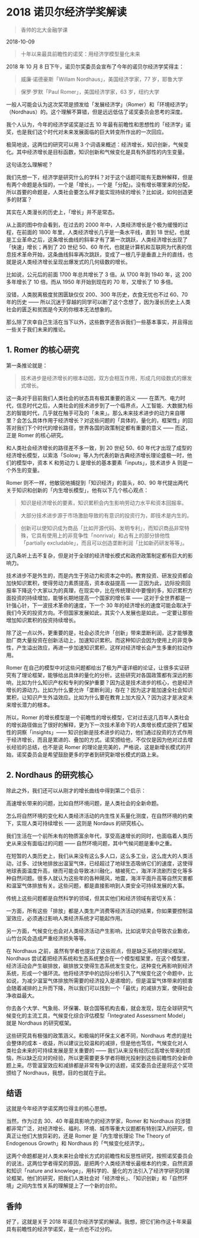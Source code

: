 # 2018 诺贝尔经济学奖解读

> 香帅的北大金融学课

2018-10-09


> 十年以来最具前瞻性的诺奖：用经济学模型量化未来

2018 年 10 月 8 日下午，诺贝尔奖委员会宣布了今年的诺贝尔经济学奖得主：

> 威廉·诺德豪斯「Willam Nordhaus」，美国经济学家，77 岁，耶鲁大学

> 保罗·罗默「Paul Romer」，美国经济学家，63 岁，纽约大学

一般人可能会认为这次奖项是颁发给「发展经济学」（Romer）和「环境经济学」（Nordhaus）的。这个理解不算错，但是远远低估了诺奖委员会思考的深度。

我个人认为，今年的经济学诺奖是过去 10 年最有前瞻性和思想性的「经济学」诺奖，也是我们这个时代对未来发展面临的巨大转变所作出的一次回应。

极简地说，这两位的研究可以用 3 个词语来概述：经济增长，知识创新，气候变化。其中经济增长是目标函数，知识创新和气候变化是具有外部性的内生变量。

这句话怎么理解呢？

我们先想一下，经济学是研究什么的学科？对于这个话题可能有无数种解释，但是有两个命题是永恒的，一个是「增长」，一个是「分配」。没有增长哪里来的分配，所以首要的命题是，人类社会要怎么样才能实现持续的增长？比如说，如何创造更多的财富？

其实在人类漫长的历史上，「增长」并不是常态。

从上面的图中你会看到，在过去的 2000 年中，人类经济增长是个极为缓慢的过程，在前面的 1800 年里，人类经济增长几乎是一条水平线，直到 18 世纪，也就是工业革命之后，这条增长曲线的斜率才有了第一次跳跃，人类经济增长出现了「快速」增长；再到了 20 世纪 50、60 年代，也就是计算机和互联网为代表的信息技术革命开始，这条曲线斜率再次跳跃，变成了一根几乎是垂直上升的直线，也就是说人类经济增长呈现出爆发式的几何级数的增长。

比如说，公元后的前面 1700 年总共增长了 3 倍。从 1700 年到 1940 年，这 200 多年增长了 10 倍。而从 1950 年开始到现在的 70 年，又增长了 10 多倍。

没错，人类脱离极度贫困匮缺仅仅 200、300 年历史，衣食无忧也不过 60、70 年的历史 —— 所以沉迷于穿越的同学可以断了这个念想了，因为漫长历史上人类社会的匮乏和贫困是今天的你根本无法想象的。

那么除了庆幸自己生活在当下以外，这些数字还告诉我们一些基本事实，并且得出一些关于我们未来的推论。

## 1. Romer 的核心研究

第一条推论就是：

> 技术进步是经济增长的根本动因，双方会相互作用，形成几何级数式的爆发式增长。

这一条对于目前我们人类社会的状态具有极其重要的涵义 —— 在蒸汽、电力时代，信息时代之后，人类社会的技术进步到了一个临界点，人工智能、大数据为标志的智能时代，几乎就在触手可及的「未来」。那么未来技术进步的动力来自哪里？会怎么具体作用于经济增长？对这些问题的「具体的，量化的，框架性」的回答对我们下个时代的增长路径，世界各国的政策制定都有重要的意义 —— 而这，正是 Romer 的核心研究。

和人类社会经济增长的路径差不多一致，到 20 世纪 50、60 年代才出现了成型的经济增长模型，以索洛「Solow」等人为代表的新古典经济增长理论盛极一时，他们的模型中，资本 K 和劳动力 L  是增长的基本要素「inputs」，技术进步 A 则是一个外生的变量。

Romer 则不一样，他敏锐地捕捉到「知识经济」的苗头，80、90 年代提出两代关于知识和创新的「内生增长模型」，他有以下几个核心观点：

> 知识是经济增长的要素，知识累积会内生影响劳动力水平和资本回报率。

> 大部分技术进步源于市场激励导致的有意识的投资行为，即技术是内生的。

> 创新可以使知识成为商品「比如开源代码、发明专利」，而知识商品非常特殊，它具有使用上的非竞争性「nonrival」和占有上的部分排他性「partially excludable」，而且可以创造垄断利润「比如新药研发等等」。

这几条听上去不复杂，但是对于全球的经济增长模式和政府政策制定都有巨大的影响力。

技术进步不是外生的，而是内生于劳动力和资本之中的。教育投资、研发投资都会加快知识累积，使得劳动力素质提高，资本收益提高 —— 正因为此，边际投资回报率下降这个大家以为的真理，在现实中，比在传统理论中要慢的多，知识累积方面投资的持续增加，能够长期地提高一个国家的增长率 —— 这对于全世界都是一针强心针，下一波技术革命的速度，下一个 30 年的经济增长的速度可能会取决于我们今天的投资方向。不但国家发展如此，其实个人发展也是如此，一定要让那些增加知识累积的投资持续增长。

除了这一点以外，更重要的是，社会必须允许「创新」带来垄断利润，这才能够激励厂商大量投资在创新活动上，加速知识累积。而这种知识会因为使用上的非竞争性，产生溢出效应，再进一步加速知识累积，这样对经济增长会产生多重的拉动作用。

Romer 在自己的模型中对这些问题都给出了极为严谨详细的论证，让很多实证研究有了理论框架，能够给出具体的量化的分析。这些研究对各国政策都有深远的影响，比如为什么知识产权和专利的保护重要？因为这是技术进步的核心，也是经济增长的源动力。比如为什么要允许「垄断利润」存在？因为这才能加速全社会知识累积，让知识产生外溢效应。比如为什么要在教育上加大投入？因为这才是决定未来增长潜力的根本。

所以，Romer 的增长模型是一个前瞻性的增长模型，它对过去这几百年人类社会的增长路径做出了很好的解释，更为下一次技术革命下的人类增长模式提供了框架性的洞察「insights」—— 知识创新是技术进步的动力，他们通过投资的方式作用于经济增长，而且是累进的、叠加的方式。诺奖颁给他，不仅仅是因为他对过去增长经验的总结，也不是说 Romer 的理论是完美的，严格说，这是新增长模式的开始，诺奖委员会是希望鼓励更多的学者到研究新增长模式的路上来。

## 2. Nordhaus 的研究核心

除此之外，我们还可以从刚才的增长曲线中得到第二个启示：

高速增长带来的问题，比如自然环境问题，是人类社会的全新命题。

怎么将自然环境的变化和人类经济活动的内生性关系量化测度，在自然环境的约束下，实现人类可持续增长 —— 这则是 Nordaus 的研究核心。

我们生活在一个前所未有的物质富余年代，享受高速增长的同时，也面临着人类历史从来没有面临过的问题 —— 自然环境问题，其中气候问题是重中之重。

在短暂的人类历史上，我们从来没有这么多人口，这么多工业，这么庞大的人类活动，过多、过快地排放出温室气体，已经超过了地球生态吸纳它们的速度，这使得地球表面温度升高，继而可能会导致冰川融化，植被死亡，海洋洋流剧烈变化等多种自然问题。很多人就认为这些年的各种飓风，地震，海洋平面升高等自然灾害都和温室气体排放有关。这些问题，都是直接影响到人类安全可持续发展的大事。

传统上这些问题都是自然科学的领域，但其实他们和经济领域有密切关系：

一方面，所有这些「排放」都是人类生产消费等经济活动的结果，你如果要控制温室效应，必须通过影响人类经济系统才可能起作用。

另一方面，气候变化也会对人类经济活动产生影响，比如说旱灾会导致农业歉收，山竹台风会造成严重经济损失等等。

在 Nordhaus 之前，虽然有学者也提出了这些观点，但是缺乏系统的理论框架。Nordhaus 尝试着把经济系统和生态系统整合在一个模型框架里，在这个模型里，经济活动会产生碳排放，碳排放又使得生态系统发生变化，这种变化再影响到经济系统，形成一个循环流。他将经济学中的边际分析引入了气候变化这个命题中，比如说，为减少温室气体排放所需要的经济投入是递增的，但是温室气体带来的损害会随着减排的上升而下降，所以我们可以找到一个「最优」的减排方案，使得社会净收益最大。

你去各个大学、气象局、环保署、联合国等机构去看，就会发现，现在全球研究气候变化的主流工具，气候变化综合评估模型「Integrated Assessment Model」就是 Nordhaus 的研究框架。

这些研究具有极强的政策涵义。和极端的环保主义者不同，Nordhaus 考虑的是社会整体的成本 - 收益，所以建议比较温和的减排，但是他也笃信，气候变化对人类社会未来的可持续发展是至关重要的 —— 我们从来没有经历过高增长带来的烦恼，所以缺乏应对的经验，所以更需要更多学者将眼光投射到这些前瞻性的全新命题上来。尽管温室效应和减排都是非常有争议的话题，诺奖委员会还是将这个奖项颁给了 Nordhaus，我想，目的也就在于此。

## 结语

这就是今年经济学诺奖两位得主的核心思想。

当然，作为过去 30、40 年最具影响力的经济学家，Romer 和 Nordhaus 的涉猎都非常广泛，对经济增长、福利、环境、城市等重大议题都有特别深入的研究，但真正让他们大放异彩的，还是 Romer 是「内生增长理论 The Theory of Endogenous Growth」和 Nordhaus 的「气候变化经济学」。

这两个命题都是对人类未来社会增长方式的前瞻性和反思性研究，按照诺奖委员会的说法，这两位学者得奖的原因，是把两个人类经济增长最根本的约束，自然资源和知识「nature and knowlege」，用科学的、量化的方法引入了经济学研究的理论框架。他们的研究，把我们人类社会对「经济增长」、「知识创新」和「自然环境」之间内生性关系的理解提上了一个新的台阶。

## 香帅

好了，这就是关于 2018 年诺贝尔经济学奖的解读。我想，把它们称作这十年来最具有前瞻性的经济学诺奖，是一点也不过分的。

